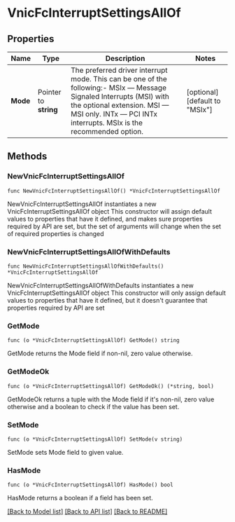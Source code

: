 # VnicFcInterruptSettingsAllOf

## Properties

Name | Type | Description | Notes
------------ | ------------- | ------------- | -------------
**Mode** | Pointer to **string** | The preferred driver interrupt mode. This can be one of the following:- MSIx — Message Signaled Interrupts (MSI) with the optional extension. MSI   — MSI only. INTx  — PCI INTx interrupts. MSIx is the recommended option. | [optional] [default to "MSIx"]

## Methods

### NewVnicFcInterruptSettingsAllOf

`func NewVnicFcInterruptSettingsAllOf() *VnicFcInterruptSettingsAllOf`

NewVnicFcInterruptSettingsAllOf instantiates a new VnicFcInterruptSettingsAllOf object
This constructor will assign default values to properties that have it defined,
and makes sure properties required by API are set, but the set of arguments
will change when the set of required properties is changed

### NewVnicFcInterruptSettingsAllOfWithDefaults

`func NewVnicFcInterruptSettingsAllOfWithDefaults() *VnicFcInterruptSettingsAllOf`

NewVnicFcInterruptSettingsAllOfWithDefaults instantiates a new VnicFcInterruptSettingsAllOf object
This constructor will only assign default values to properties that have it defined,
but it doesn't guarantee that properties required by API are set

### GetMode

`func (o *VnicFcInterruptSettingsAllOf) GetMode() string`

GetMode returns the Mode field if non-nil, zero value otherwise.

### GetModeOk

`func (o *VnicFcInterruptSettingsAllOf) GetModeOk() (*string, bool)`

GetModeOk returns a tuple with the Mode field if it's non-nil, zero value otherwise
and a boolean to check if the value has been set.

### SetMode

`func (o *VnicFcInterruptSettingsAllOf) SetMode(v string)`

SetMode sets Mode field to given value.

### HasMode

`func (o *VnicFcInterruptSettingsAllOf) HasMode() bool`

HasMode returns a boolean if a field has been set.


[[Back to Model list]](../README.md#documentation-for-models) [[Back to API list]](../README.md#documentation-for-api-endpoints) [[Back to README]](../README.md)


